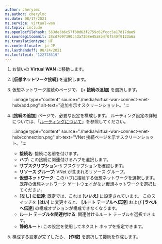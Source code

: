 ```yaml
---
author: cherylmc
ms.author: cherylmc
ms.date: 08/17/2021
ms.service: virtual-wan
ms.topic: include
ms.openlocfilehash: 563de3b6c57f38d63f2759c62fccc5a17d17dae9
ms.sourcegitcommit: 28cd7097390c43a73b8e45a8b4f0f540f9123a6a
ms.translationtype: HT
ms.contentlocale: ja-JP
ms.lasthandoff: 08/24/2021
ms.locfileid: "122778519"
---
```

1. お使いの **Virtual WAN** に移動します。

1. **[仮想ネットワーク接続]** を選択します。

1. 仮想ネットワーク接続のページで、 **[+ 接続の追加]** を選択します。

   :::image type="content" source="./media/virtual-wan-connect-vnet-hub/add.png" alt-text="追加を示すスクリーンショット。":::

1. **[接続の追加]** ページで、必要な設定を構成します。 ルーティング設定の詳細については、「[ルーティングについて](../articles/virtual-wan/about-virtual-hub-routing.md)」を参照してください。
 
   :::image type="content" source="./media/virtual-wan-connect-vnet-hub/connection.png" alt-text="VNet 接続ページを示すスクリーンショット。":::

   * **接続名**: 接続に名前を付けます。
   * **ハブ**: この接続に関連付けるハブを選択します。
   * **サブスクリプション**:サブスクリプションを確認します。
   * **リソース グループ**: VNet が含まれるリソース グループ。
   * **仮想ネットワーク**: このハブに接続する仮想ネットワークを選択します。 既存の仮想ネットワーク ゲートウェイがない仮想ネットワークを選択してください。
   * **[なし] に伝達**: 既定では、これは **[いいえ]** に設定されています。 このスイッチを **[はい]** に変更すると、 **[ルート テーブルへ伝達]** および **[ラベルへ伝達]** の構成オプションが構成できなくなります。
   * **ルート テーブルを関連付ける**: 関連付けるルート テーブルを選択できます。
   * **静的ルート**: この設定を使用してネクスト ホップを指定できます。

1. 構成する設定が完了したら、 **[作成]** を選択して接続を作成します。